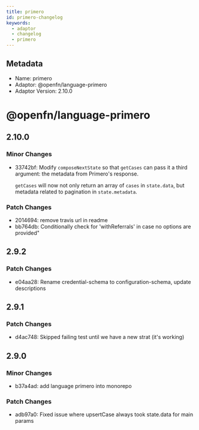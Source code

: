```yaml
---
title: primero
id: primero-changelog
keywords:
  - adaptor
  - changelog
  - primero
---
```

## Metadata
- Name: primero
- Adaptor: @openfn/language-primero
- Adaptor Version: 2.10.0
# @openfn/language-primero

## 2.10.0

### Minor Changes

- 33742bf: Modify `composeNextState` so that `getCases` can pass it a third
  argument: the metadata from Primero's response.

  `getCases` will now not only return an array of `cases` in `state.data`, but
  metadata related to pagination in `state.metadata`.

### Patch Changes

- 2014694: remove travis url in readme
- bb764db: Conditionally check for 'withReferrals' in case no options are
  provided"

## 2.9.2

### Patch Changes

- e04aa28: Rename credential-schema to configuration-schema, update descriptions

## 2.9.1

### Patch Changes

- d4ac748: Skipped failing test until we have a new strat (it's working)

## 2.9.0

### Minor Changes

- b37a4ad: add language primero into monorepo

### Patch Changes

- adb97a0: Fixed issue where upsertCase always took state.data for main params
